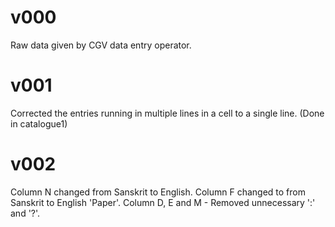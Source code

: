 # v000

Raw data given by CGV data entry operator.

# v001

Corrected the entries running in multiple lines in a cell to a single line. (Done in catalogue1)

# v002

Column N changed from Sanskrit to English.
Column F changed to from Sanskrit to English 'Paper'.
Column D, E and M - Removed unnecessary ':' and '?'.